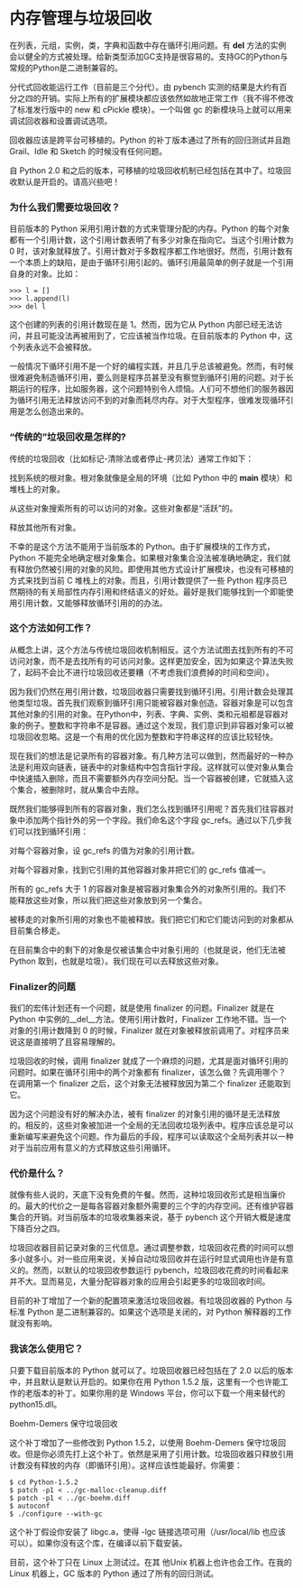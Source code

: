 # 内存管理与垃圾回收

在列表，元组，实例，类，字典和函数中存在循环引用问题。有 __del__ 方法的实例会以健全的方式被处理。给新类型添加GC支持是很容易的。支持GC的Python与常规的Python是二进制兼容的。

分代式回收能运行工作（目前是三个分代）。由 pybench 实测的结果是大约有百分之四的开销。实际上所有的扩展模块都应该依然如故地正常工作（我不得不修改了标准发行版中的 new 和 cPickle 模块）。一个叫做 gc 的新模块马上就可以用来调试回收器和设置调试选项。

回收器应该是跨平台可移植的。Python 的补丁版本通过了所有的回归测试并且跑 Grail、Idle 和 Sketch 的时候没有任何问题。

自 Python 2.0 和之后的版本，可移植的垃圾回收机制已经包括在其中了。垃圾回收默认是开启的。请高兴些吧！

### 为什么我们需要垃圾回收？

目前版本的 Python 采用引用计数的方式来管理分配的内存。Python 的每个对象都有一个引用计数，这个引用计数表明了有多少对象在指向它。当这个引用计数为 0 时，该对象就释放了。引用计数对于多数程序都工作地很好。然而，引用计数有一个本质上的缺陷，是由于循环引用引起的。循环引用最简单的例子就是一个引用自身的对象。比如：

```
>>> l = [] 
>>> l.append(l) 
>>> del l
```

这个创建的列表的引用计数现在是 1。然而，因为它从 Python 内部已经无法访问，并且可能没法再被用到了，它应该被当作垃圾。在目前版本的 Python 中，这个列表永远不会被释放。

一般情况下循环引用不是一个好的编程实践，并且几乎总该被避免。然而，有时候很难避免制造循环引用，要么则是程序员甚至没有察觉到循环引用的问题。对于长期运行的程序，比如服务器，这个问题特别令人烦恼。人们可不想他们的服务器因为循环引用无法释放访问不到的对象而耗尽内存。对于大型程序，很难发现循环引用是怎么创造出来的。

### “传统的”垃圾回收是怎样的?

传统的垃圾回收（比如标记-清除法或者停止-拷贝法）通常工作如下：

找到系统的根对象。根对象就像是全局的环境（比如 Python 中的 __main__ 模块）和堆栈上的对象。

从这些对象搜索所有的可以访问的对象。这些对象都是“活跃”的。

释放其他所有对象。

不幸的是这个方法不能用于当前版本的 Python。由于扩展模块的工作方式，Python 不能完全地确定根对象集合。如果根对象集合没法被准确地确定，我们就有释放仍然被引用的对象的风险。即使用其他方式设计扩展模块，也没有可移植的方式来找到当前 C 堆栈上的对象。而且，引用计数提供了一些 Python 程序员已然期待的有关局部性内存引用和终结语义的好处。最好是我们能够找到一个即能使用引用计数，又能够释放循环引用的的办法。

### 这个方法如何工作？

从概念上讲，这个方法与传统垃圾回收机制相反。这个方法试图去找到所有的不可访问对象，而不是去找所有的可访问对象。这样更加安全，因为如果这个算法失败了，起码不会比不进行垃圾回收还要糟（不考虑我们浪费掉的时间和空间）。

因为我们仍然在用引用计数，垃圾回收器只需要找到循环引用。引用计数会处理其他类型垃圾。首先我们观察到循环引用只能被容器对象创造。容器对象是可以包含其他对象的引用的对象。在Python中，列表、字典、实例、类和元祖都是容器对象的例子。整数和字符串不是容器。通过这个发现，我们意识到非容器对象可以被垃圾回收忽略。这是一个有用的优化因为整数和字符串这样的应该比较轻快。

现在我们的想法是记录所有的容器对象。有几种方法可以做到，然而最好的一种办法是利用双向链表，链表中的对象结构中包含指针字段。这样就可以使对象从集合中快速插入删除，而且不需要额外内存空间分配。当一个容器被创建，它就插入这个集合，被删除时，就从集合中去除。

既然我们能够得到所有的容器对象，我们怎么找到循环引用呢？首先我们往容器对象中添加两个指针外的另一个字段。我们命名这个字段 gc_refs。通过以下几步我们可以找到循环引用：

对每个容器对象，设 gc_refs 的值为对象的引用计数。

对每个容器对象，找到它引用的其他容器对象并把它们的 gc_refs 值减一。

所有的 gc_refs 大于 1 的容器对象是被容器对象集合外的对象所引用的。我们不能释放这些对象，所以我们把这些对象放到另一个集合。

被移走的对象所引用的对象也不能被释放。我们把它们和它们能访问到的对象都从目前集合移走。

在目前集合中的剩下的对象是仅被该集合中对象引用的（也就是说，他们无法被 Python 取到，也就是垃圾）。我们现在可以去释放这些对象。

### Finalizer的问题

我们的宏伟计划还有一个问题，就是使用 finalizer 的问题。Finalizer 就是在 Python 中实例的__del__方法。使用引用计数时，Finalizer 工作地不错。当一个对象的引用计数降到 0 的时候，Finalizer 就在对象被释放前调用了。对程序员来说这是直接明了且容易理解的。

垃圾回收的时候，调用 finalizer 就成了一个麻烦的问题，尤其是面对循环引用的问题时。如果在循环引用中的两个对象都有 finalizer，该怎么做？先调用哪个？在调用第一个 finalizer 之后，这个对象无法被释放因为第二个 finalizer 还能取到它。

因为这个问题没有好的解决办法，被有 finalizer 的对象引用的循环是无法释放的。相反的，这些对象被加进一个全局的无法回收垃圾列表中。程序应该总是可以重新编写来避免这个问题。作为最后的手段，程序可以读取这个全局列表并以一种对于当前应用有意义的方式释放这些引用循环。

### 代价是什么？

就像有些人说的，天底下没有免费的午餐。然而，这种垃圾回收形式是相当廉价的。最大的代价之一是每各容器对象额外需要的三个字的内存空间。还有维护容器集合的开销。对当前版本的垃圾收集器来说，基于 pybench 这个开销大概是速度下降百分之四。

垃圾回收器目前记录对象的三代信息。通过调整参数，垃圾回收花费的时间可以想多小就多小。对一些应用来说，关掉自动垃圾回收并在运行时显式调用也许是有意义的。然而，以默认的垃圾回收参数运行 pybench，垃圾回收花费的时间看起来并不大。显而易见，大量分配容器对象的应用会引起更多的垃圾回收时间。

目前的补丁增加了一个新的配置项来激活垃圾回收器。有垃圾回收器的 Python 与标准 Python 是二进制兼容的。如果这个选项是关闭的，对 Python 解释器的工作就没有影响。

### 我该怎么使用它？

只要下载目前版本的 Python 就可以了。垃圾回收器已经包括在了 2.0 以后的版本中，并且默认是默认开启的。如果你在用 Python 1.5.2 版，这里有一个也许能工作的老版本的补丁。如果你用的是 Windows 平台，你可以下载一个用来替代的 python15.dll。

Boehm-Demers 保守垃圾回收

这个补丁增加了一些修改到 Python 1.5.2，以使用 Boehm-Demers 保守垃圾回收。但是你必须先打上这个补丁。依然是采用了引用计数。垃圾回收器只释放引用计数没有释放的内存（即循环引用）。这样应该性能最好。你需要：

```
$ cd Python-1.5.2 
$ patch -p1 < ../gc-malloc-cleanup.diff
$ patch -p1 < ../gc-boehm.diff
$ autoconf 
$ ./configure --with-gc
```

这个补丁假设你安装了 libgc.a，使得 -lgc 链接选项可用（/usr/local/lib 也应该可以）。如果你没有这个库，在编译以前下载安装。

目前，这个补丁只在 Linux 上测试过。在其 他Unix 机器上也许也会工作。在我的 Linux 机器上，GC 版本的 Python 通过了所有的回归测试。